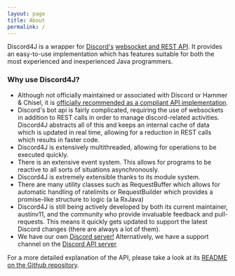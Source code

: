 ```yaml
---
layout: page
title: About
permalink: /
---
```


<!--TODO REPLACE HTML WITH MARKDOWN-->

<p>Discord4J is a wrapper for <a href="https://discordapp.com/">Discord's</a> <a href="https://discordapp.com/developers/docs/intro">websocket and REST API</a>.
It provides an easy-to-use implementation which has features suitable for both the most experienced and inexperienced Java programmers.
<p><h3>Why use Discord4J?</h3>
<p><ul>
      <li>Although not officially maintained or associated with Discord or Hammer & Chisel, it is <a href="https://discordapp.com/developers/docs/topics/libraries">officially recommended as a compliant API implementation</a>.</li>
      <li>Discord's bot api is fairly complicated, requiring the use of websockets in addition to REST calls in order to manage discord-related activities.
        Discord4J abstracts all of this and keeps an internal cache of data which is updated in real time, allowing for a reduction in REST calls which results in faster code.</li>
      <li>Discord4J is extensively multithreaded, allowing for operations to be executed quickly.</li>
      <li>There is an extensive event system. This allows for programs to be reactive to all sorts of situations asynchronously.</li>
      <li>Discord4J is extremely extensible thanks to its module system.</li>
      <li>There are many utility classes such as RequestBuffer which allows for automatic handling of ratelimits or RequestBuilder which provides a promise-like structure to logic (a la RxJava)</li>
      <li>Discord4J is still being actively developed by both its current maintainer, austinv11, and the community who provide invaluable feedback and pull-requests.
      This means it quickly gets updated to support the latest Discord changes (there are always a lot of them).</li>
      <li>We have our own <a href="https://discord.gg/NxGAeCY">Discord server!</a> Alternatively, we have a support channel on the <a href="https://discord.gg/0SBTUU1wZTU7PCok">Discord API server</a>.</li>
    </ul>
<p>For a more detailed explanation of the API, please take a look at its <a href="https://github.com/austinv11/Discord4J/blob/master/README.md">README on the Github repository</a>.